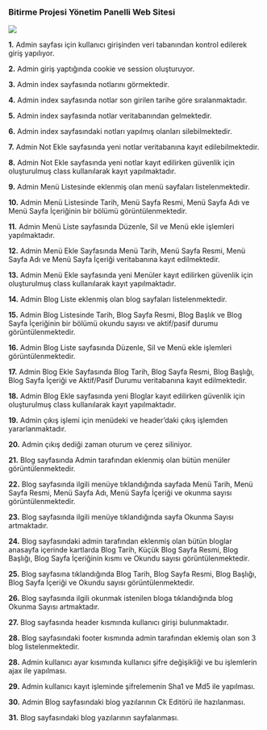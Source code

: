 ### Bitirme Projesi Yönetim Panelli Web Sitesi

<img src="/Bitirme_Projesi/images/Bitirme_Projesi.gif">

**1.** Admin sayfası için kullanıcı girişinden veri tabanından kontrol edilerek giriş yapılıyor.

**2.** Admin giriş yaptığında cookie ve session oluşturuyor.

**3.** Admin index sayfasında notlarını görmektedir.

**4.** Admin index sayfasında notlar son girilen tarihe göre sıralanmaktadır.

**5.** Admin index sayfasında notlar veritabanından gelmektedir.

**6.** Admin index sayfasındaki notları yapılmış olanları silebilmektedir.

**7.** Admin Not Ekle sayfasında yeni notlar veritabanına kayıt edilebilmektedir.

**8.** Admin Not Ekle sayfasında yeni notlar kayıt edilirken güvenlik için oluşturulmuş class kullanılarak kayıt yapılmaktadır.

**9.** Admin Menü Listesinde eklenmiş olan menü sayfaları listelenmektedir.

**10.** Admin Menü Listesinde Tarih, Menü Sayfa Resmi, Menü Sayfa Adı ve Menü Sayfa İçeriğinin bir bölümü görüntülenmektedir.

**11.** Admin Menü Liste sayfasında Düzenle, Sil ve Menü ekle işlemleri yapılmaktadır.

**12.** Admin Menü Ekle Sayfasında Menü Tarih, Menü Sayfa Resmi, Menü Sayfa Adı ve Menü Sayfa İçeriği veritabanına kayıt edilmektedir.

**13.** Admin Menü Ekle sayfasında yeni Menüler kayıt edilirken güvenlik için oluşturulmuş class kullanılarak kayıt yapılmaktadır.

**14.** Admin Blog Liste eklenmiş olan blog sayfaları listelenmektedir.

**15.** Admin Blog Listesinde Tarih, Blog Sayfa Resmi, Blog Başlık ve Blog Sayfa İçeriğinin bir bölümü okundu sayısı ve aktif/pasif durumu görüntülenmektedir.

**16.** Admin Blog Liste sayfasında Düzenle, Sil ve Menü ekle işlemleri görüntülenmektedir.

**17.** Admin Blog Ekle Sayfasında Blog Tarih, Blog Sayfa Resmi, Blog Başlığı, Blog Sayfa İçeriği ve Aktif/Pasif Durumu veritabanına kayıt edilmektedir.

**18.** Admin Blog Ekle sayfasında yeni Bloglar kayıt edilirken güvenlik için oluşturulmuş class kullanılarak kayıt yapılmaktadır.

**19.** Admin çıkış işlemi için menüdeki ve header’daki çıkış işlemden yararlanmaktadır.

**20.** Admin çıkış dediği zaman oturum ve çerez siliniyor.

**21.** Blog sayfasında Admin tarafından eklenmiş olan bütün menüler görüntülenmektedir.

**22.** Blog sayfasında ilgili menüye tıklandığında sayfada Menü Tarih, Menü Sayfa Resmi, Menü Sayfa Adı, Menü Sayfa İçeriği ve okunma sayısı görüntülenmektedir.

**23.** Blog sayfasında ilgili menüye tıklandığında sayfa Okunma Sayısı artmaktadır.

**24.** Blog sayfasındaki admin tarafından eklenmiş olan bütün bloglar anasayfa içerinde kartlarda Blog Tarih, Küçük Blog Sayfa Resmi, Blog Başlığı, Blog Sayfa İçeriğinin kısmı ve Okundu sayısı görüntülenmektedir.

**25.** Blog sayfasına tıklandığında Blog Tarih, Blog Sayfa Resmi, Blog Başlığı, Blog Sayfa İçeriği ve Okundu sayısı görüntülenmektedir.

**26.** Blog sayfasında ilgili okunmak istenilen bloga tıklandığında blog Okunma Sayısı artmaktadır.

**27.** Blog sayfasında header kısmında kullanıcı girişi bulunmaktadır.

**28.** Blog sayfasındaki footer kısmında admin tarafından eklemiş olan son 3 blog listelenmektedir.

**28.** Admin kullanıcı ayar kısımında kullanıcı şifre değişikliği ve bu işlemlerin ajax ile yapılması.

**29.** Admin kullanıcı kayıt işleminde şifrelemenin Sha1 ve Md5 ile yapılması.

**30.** Admin Blog sayfasındaki blog yazılarının Ck Editörü ile hazılanması.

**31.** Blog sayfasındaki blog yazılarının sayfalanması.
